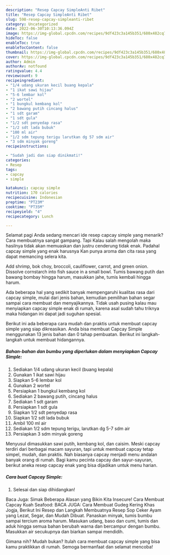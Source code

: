 ```yaml
---
description: "Resep Capcay SimpleAnti Ribet"
title: "Resep Capcay SimpleAnti Ribet"
slug: 598-resep-capcay-simpleanti-ribet
category: Uncategorized
date: 2022-06-30T10:13:36.094Z
image: https://img-global.cpcdn.com/recipes/9df423c3a145b351/680x482cq70/capcay-simple-foto-resep-utama.jpg
hideToc: false
enableToc: true
enableTocContent: false
thumbnail: https://img-global.cpcdn.com/recipes/9df423c3a145b351/680x482cq70/capcay-simple-foto-resep-utama.jpg
cover: https://img-global.cpcdn.com/recipes/9df423c3a145b351/680x482cq70/capcay-simple-foto-resep-utama.jpg
author: Admin
authorAv: notfound
ratingvalue: 4.4
reviewcount: 9
recipeingredient:
- "1/4 udang ukuran kecil buang kepala"
- "1 ikat sawi hijau"
- "5-6 lembar kol"
- "2 wortel"
- "1 bungkul kembang kol"
- "2 bawang putih cincang halus"
- "1 sdt garam"
- "1 sdt gula"
- "1/2 sdt penyedap rasa"
- "1/2 sdt lada bubuk"
- "100 ml air"
- "1/2 sdm tepung terigu larutkan dg 57 sdm air"
- "3 sdm minyak goreng"
recipeinstructions:

- "Sudah jadi dan siap dinikmati!"
categories:
- Resep
tags:
- capcay
- simple

katakunci: capcay simple 
nutrition: 170 calories
recipecuisine: Indonesian
preptime: "PT23M"
cooktime: "PT35M"
recipeyield: "4"
recipecategory: Lunch

---
```



Selamat pagi Anda sedang mencari ide resep capcay simple yang menarik? Cara membuatnya sangat gampang. Tapi Kalau salah mengolah maka hasilnya tidak akan memuaskan dan justru cenderung tidak enak. Padahal capcay simple yang enak harusnya Kan punya aroma dan cita rasa yang dapat memancing selera kita.


Add shrimp, bok choy, broccoli, cauliflower, carrot, and green onion. Dissolve cornstarch into fish sauce in a small bowl. Tumis bawang putih dan bawang bombay hingga harum, masukkan jahe, tumis kembali hingga harum.

Ada beberapa hal yang sedikit banyak mempengaruhi kualitas rasa dari capcay simple, mulai dari jenis bahan, kemudian pemilihan bahan segar sampai cara membuat dan menyajikannya. Tidak usah pusing kalau mau menyiapkan capcay simple enak di rumah, karena asal sudah tahu triknya maka hidangan ini dapat jadi suguhan spesial.


Berikut ini ada beberapa cara mudah dan praktis untuk membuat capcay simple yang siap dikreasikan. Anda bisa membuat Capcay Simple menggunakan 13 jenis bahan dan 0 tahap pembuatan. Berikut ini langkah-langkah untuk membuat hidangannya.

<!--inarticleads1-->

##### Bahan-bahan dan bumbu yang diperlukan dalam menyiapkan Capcay Simple:

1. Sediakan 1/4 udang ukuran kecil (buang kepala)
1. Gunakan 1 ikat sawi hijau
1. Siapkan 5-6 lembar kol
1. Gunakan 2 wortel
1. Persiapkan 1 bungkul kembang kol
1. Sediakan 2 bawang putih, cincang halus
1. Sediakan 1 sdt garam
1. Persiapkan 1 sdt gula
1. Siapkan 1/2 sdt penyedap rasa
1. Siapkan 1/2 sdt lada bubuk
1. Ambil 100 ml air
1. Sediakan 1/2 sdm tepung terigu, larutkan dg 5-7 sdm air
1. Persiapkan 3 sdm minyak goreng


Menyusul dimasukkan sawi putih, kembang kol, dan caisim. Meski capcay terdiri dari berbagai macam sayuran, tapi untuk membuat capcay tetap simpel, mudah, dan praktis. Nah biasanya capcay menjadi menu andalan banyak orang di rumah. Bagi kamu pecinta capcay dan sayur-sayuran, berikut aneka resep capcay enak yang bisa dijadikan untuk menu harian. 

<!--inarticleads2-->

##### Cara buat Capcay Simple:


1. Selesai dan siap dihidangkan!

Baca Juga: Simak Beberapa Alasan yang Bikin Kita Insecure! Cara Membuat Capcay Kuah Seafood: BACA JUGA: Cara Membuat Gudeg Kering Khas Jogja, Berikut Ini Resep dan Langkah Membuatnya Resep Sop Ceker Ayam yang Lezat, Segar, dan Mudah Dibuat. Panaskan minyak, tumis bumbu sampai tercium aroma harum. Masukan udang, baso dan cumi, tumis dan aduk hingga semua bahan berubah warna dan bercampur dengan bumbu. Masukkan air secukupnya dan biarkan sampai mendidih. 

Gimana nih? Mudah bukan? Itulah cara membuat capcay simple yang bisa kamu praktikkan di rumah. Semoga bermanfaat dan selamat mencoba!
